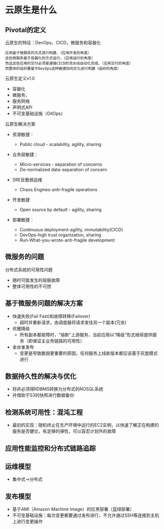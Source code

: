 # 云原生是什么
## Pivotal的定义

云原生的特征：DevOps，CICD，微服务和容器化
```
应用基于微服务的方式进行构建，（应用开发的角度）
这些微服务基于容器化的方式运行，（应用运行的角度）
而且这些应用的交付必须是遵循CICD的流水线自动化完成，（应用交付的角度）
而整体的组织要基于DevOps这种敏捷协同文化进行构建（组织的角度） 
```

云原生定义v1.0
- 容器化
- 微服务，
- 服务网格
- 声明式API
- 不可变基础设施（GitOps） 


云原生解决方案
- 资源敏捷：
    - Public cloud - scalability, agility, sharing

- 业务层敏捷：
    - Micro-services - separation of concerns
    - De-normalized data-separation of concern

- SRE反脆弱运维
    - Chaos Engines-anti-fragile operations

- 开发敏捷
    - Open source by default - agility, sharing

- 部署敏捷：
    - Continuous deployment-agility, immutability(CICD)
    - DevOps-high trust organization, sharing
    - Run-What-you-wrote-anti-fragile development


## 微服务的问题

分布式系统的可用性问题

- 随时可能发生的级联故障
- 整体可用性的不可控


## 基于微服务问题的解决方案
- 快速失败(Fail Fast)和故障转移(Failover)
    - 超时并重新请求，由调度器将请求发往另一个副本(冗余)
- 优雅降级
    - 所有副本都故障时，“熔断”上游服务，当前应用以“降级”形式继续提供服务（即保证主业务链路的可用性）
- 金丝雀发布
    - 变更是导致脆弱更重要的原因，任何服务上线新版本都应该基于灰度模式进行


## 数据持久性的解决与优化
- 将非必须得RDBMS转换为分布式的NOSQL系统
- 并借助于S3的快照进行数据备份· 

## 检测系统可用性：混沌工程
- 最初的实现：随机终止在生产环境中运行的EC2实例，以快速了解正在构建的服务是否健壮，有足够的弹性，可以容忍计划外的故障


## 应用性能监控和分布式链路追踪


## 运维模型

- 集中式->分布式

## 发布模型
- 基于AMI（Amazon Machine Image）的红黑部署（蓝绿部署）
- 不可变基础设施：每次变更都要通过发布进行，不允许通过SSH等连接到主机上进行变更操作

